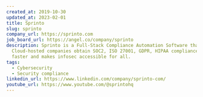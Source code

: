 ```yaml
---
created_at: 2019-10-30
updated_at: 2023-02-01
title: Sprinto
slug: sprinto
company_url: https://sprinto.com
job_board_url: https://angel.co/company/sprinto
description: Sprinto is a Full-Stack Compliance Automation Software that helps
  Cloud-hosted companies obtain SOC2, ISO 27001, GDPR, HIPAA compliance 10x
  faster and makes infosec accessible for all.
tags:
  - Cybersecurity
  - Security compliance
linkedin_url: https://www.linkedin.com/company/sprinto-com/
youtube_url: https://www.youtube.com/@sprintohq
---
```

